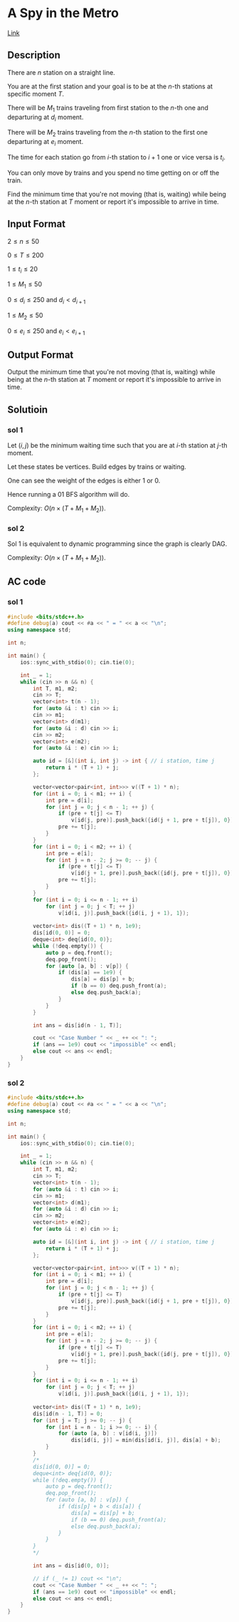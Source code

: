 # A Spy in the Metro 

[Link](https://vjudge.net/contest/546122#problem/H)

## Description

There are $n$ station on a straight line.

You are at the first station and your goal is to be at the $n$-th stations at specific moment $T$.

There will be $M_1$ trains traveling from first station to the $n$-th one and departuring at $d_i$ moment.

There will be $M_2$ trains traveling from the $n$-th station to the first one departuring at $e_i$ moment.

The time for each station go from $i$-th station to $i+1$ one or vice versa is $t_i$.

You can only move by trains and you spend no time getting on or off the train.

Find the minimum time that you're not moving (that is, waiting) while being at the $n$-th station at $T$ moment or report it's impossible to arrive in time.

## Input Format

$2\le n\le 50$

$0\le T\le 200$

$1\le t_i \le 20$

$1\le M_1\le 50$

$0\le d_i\le 250$ and $d_i < d_{i+1}$

$1\le M_2\le 50$

$0\le e_i\le 250$ and $e_i < e_{i+1}$

## Output Format

Output the minimum time that you're not moving (that is, waiting) while being at the $n$-th station at $T$ moment or report it's impossible to arrive in time.

## Solutioin

### sol 1

Let $(i, j)$ be the minimum waiting time such that you are at $i$-th station at $j$-th moment.

Let these states be vertices. Build edges by trains or waiting.

One can see the weight of the edges is either 1 or 0.

Hence running a 01 BFS algorithm will do.

Complexity: $O(n\times (T + M_1 + M_2))$.

### sol 2

Sol 1 is equivalent to dynamic programming since the graph is clearly DAG.

Complexity: $O(n\times (T + M_1 + M_2))$.

## AC code

### sol 1

```cpp
#include <bits/stdc++.h>
#define debug(a) cout << #a << " = " << a << "\n";
using namespace std;

int n;

int main() {
	ios::sync_with_stdio(0); cin.tie(0);

	int _ = 1;
	while (cin >> n && n) {
		int T, m1, m2;
		cin >> T;
		vector<int> t(n - 1);
		for (auto &i : t) cin >> i;
		cin >> m1;
		vector<int> d(m1);
		for (auto &i : d) cin >> i;
		cin >> m2;
		vector<int> e(m2);
		for (auto &i : e) cin >> i;

		auto id = [&](int i, int j) -> int { // i station, time j
			return i * (T + 1) + j;
		};

		vector<vector<pair<int, int>>> v((T + 1) * n);
		for (int i = 0; i < m1; ++ i) {
			int pre = d[i];
			for (int j = 0; j < n - 1; ++ j) {
				if (pre + t[j] <= T)
					v[id(j, pre)].push_back({id(j + 1, pre + t[j]), 0});
				pre += t[j];
			}
		}
		for (int i = 0; i < m2; ++ i) {
			int pre = e[i];
			for (int j = n - 2; j >= 0; -- j) {
				if (pre + t[j] <= T)
					v[id(j + 1, pre)].push_back({id(j, pre + t[j]), 0});
				pre += t[j];
			}
		}
		for (int i = 0; i <= n - 1; ++ i)
			for (int j = 0; j < T; ++ j)
				v[id(i, j)].push_back({id(i, j + 1), 1});
		
		vector<int> dis((T + 1) * n, 1e9);
		dis[id(0, 0)] = 0;
		deque<int> deq{id(0, 0)};
		while (!deq.empty()) {
			auto p = deq.front();
			deq.pop_front();
			for (auto [a, b] : v[p]) {
				if (dis[a] == 1e9) {
					dis[a] = dis[p] + b;
					if (b == 0) deq.push_front(a);
					else deq.push_back(a);
				}
			}
		}

		int ans = dis[id(n - 1, T)];

		cout << "Case Number " << _ ++ << ": ";
		if (ans == 1e9) cout << "impossible" << endl;
		else cout << ans << endl;
	}
}
```

### sol 2

```cpp
#include <bits/stdc++.h>
#define debug(a) cout << #a << " = " << a << "\n";
using namespace std;

int n;

int main() {
	ios::sync_with_stdio(0); cin.tie(0);

	int _ = 1;
	while (cin >> n && n) {
		int T, m1, m2;
		cin >> T;
		vector<int> t(n - 1);
		for (auto &i : t) cin >> i;
		cin >> m1;
		vector<int> d(m1);
		for (auto &i : d) cin >> i;
		cin >> m2;
		vector<int> e(m2);
		for (auto &i : e) cin >> i;

		auto id = [&](int i, int j) -> int { // i station, time j
			return i * (T + 1) + j;
		};

		vector<vector<pair<int, int>>> v((T + 1) * n);
		for (int i = 0; i < m1; ++ i) {
			int pre = d[i];
			for (int j = 0; j < n - 1; ++ j) {
				if (pre + t[j] <= T)
					v[id(j, pre)].push_back({id(j + 1, pre + t[j]), 0});
				pre += t[j];
			}
		}
		for (int i = 0; i < m2; ++ i) {
			int pre = e[i];
			for (int j = n - 2; j >= 0; -- j) {
				if (pre + t[j] <= T)
					v[id(j + 1, pre)].push_back({id(j, pre + t[j]), 0});
				pre += t[j];
			}
		}
		for (int i = 0; i <= n - 1; ++ i)
			for (int j = 0; j < T; ++ j)
				v[id(i, j)].push_back({id(i, j + 1), 1});
		
		vector<int> dis((T + 1) * n, 1e9);
		dis[id(n - 1, T)] = 0;
		for (int j = T; j >= 0; -- j) {
			for (int i = n - 1; i >= 0; -- i) {
				for (auto [a, b] : v[id(i, j)])
					dis[id(i, j)] = min(dis[id(i, j)], dis[a] + b);
			}
		}
		/*
		dis[id(0, 0)] = 0;
		deque<int> deq{id(0, 0)};
		while (!deq.empty()) {
			auto p = deq.front();
			deq.pop_front();
			for (auto [a, b] : v[p]) {
				if (dis[p] + b < dis[a]) {
					dis[a] = dis[p] + b;
					if (b == 0) deq.push_front(a);
					else deq.push_back(a);
				}
			}
		}
		*/

		int ans = dis[id(0, 0)];

		// if (_ != 1) cout << "\n";
		cout << "Case Number " << _ ++ << ": ";
		if (ans == 1e9) cout << "impossible" << endl;
		else cout << ans << endl;
	}
}
```